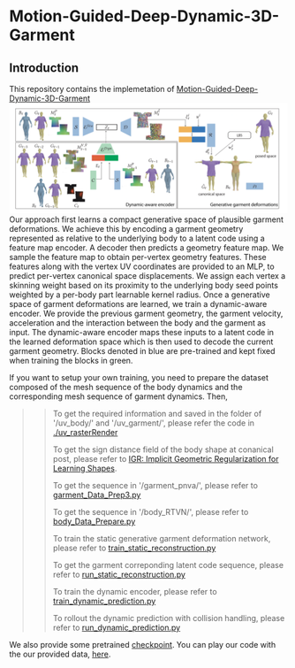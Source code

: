 # Motion-Guided-Deep-Dynamic-3D-Garment

## Introduction

This repository contains the implemetation of [Motion-Guided-Deep-Dynamic-3D-Garment](https://geometry.cs.ucl.ac.uk/projects/2022/MotionDeepGarment/)
![](architecture_n.png) <br />
Our approach first learns a compact generative space of plausible garment deformations. We achieve this by encoding a garment geometry represented as relative to the underlying body to a latent code using a feature map encoder. A decoder then predicts a geometry feature map. We sample the feature map to obtain per-vertex geometry features. These features along with the vertex UV coordinates are provided to an MLP, to predict per-vertex canonical space displacements. We assign each vertex a skinning weight based on its proximity to the underlying body seed points weighted by a per-body part learnable kernel radius. Once a generative space of garment deformations are learned, we train a dynamic-aware encoder. We provide the previous garment geometry, the garment velocity, acceleration and the interaction between the body and the garment as input. The dynamic-aware encoder maps these inputs to a latent code in the learned deformation space which is then used to decode the current garment geometry. Blocks denoted in blue are pre-trained and kept fixed when training the blocks in green.

If you want to setup your own training, you need to prepare the dataset composed of the mesh sequence of the body dynamics and the corresponding mesh sequence of garment dynamics. Then,
>>
>> To get the required information and saved in the folder of '/uv_body/' and '/uv_garment/', please refer the code in [./uv_rasterRender](https://github.com/MengZephyr/Motion-Guided-Deep-Dynamic-3D-Garment/tree/main/uv_rasterRender) 
>>
>> To get the sign distance field of the body shape at conanical post, please refer to [IGR: Implicit Geometric Regularization for Learning Shapes](https://github.com/amosgropp/IGR). 
>> 
>> To get the sequence in '/garment_pnva/', please refer to [garment_Data_Prep3.py](https://github.com/MengZephyr/Motion-Guided-Deep-Dynamic-3D-Garment)
>> 
>> To get the sequence in '/body_RTVN/', please refer to [body_Data_Prepare.py](https://github.com/MengZephyr/Motion-Guided-Deep-Dynamic-3D-Garment/tree/main/MotionGuidedDynamicGarment)
>> 
>> To train the static generative garment deformation network, please refer to [train_static_reconstruction.py](https://github.com/MengZephyr/Motion-Guided-Deep-Dynamic-3D-Garment/tree/main/MotionGuidedDynamicGarment)
>> 
>> To get the garment correponding latent code sequence, please refer to [run_static_reconstruction.py](https://github.com/MengZephyr/Motion-Guided-Deep-Dynamic-3D-Garment/tree/main/MotionGuidedDynamicGarment)
>> 
>> To train the dynamic encoder, please refer to [train_dynamic_prediction.py](https://github.com/MengZephyr/Motion-Guided-Deep-Dynamic-3D-Garment/tree/main/MotionGuidedDynamicGarment)
>> 
>> To rollout the dynamic prediction with collision handling, please refer to [run_dynamic_prediction.py](https://github.com/MengZephyr/Motion-Guided-Deep-Dynamic-3D-Garment/tree/main/MotionGuidedDynamicGarment)

We also provide some pretrained [checkpoint](https://drive.google.com/drive/folders/1OAr2XxGyqLWNGWdoHWetiSiDiNE1dtSQ?usp=sharing). You can play our code with the our provided data, [here](https://drive.google.com/drive/folders/1cO0XUFXhWgwWvjNwB0xWr0SjrZSGfRO7?usp=sharing). 
